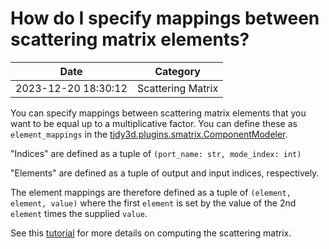 # How do I specify mappings between scattering matrix elements?

| Date       | Category    |
|------------|-------------|
| 2023-12-20 18:30:12 | Scattering Matrix |


You can specify mappings between scattering matrix elements that you want to be equal up to a multiplicative factor. You can define these as `element_mappings` in the [tidy3d.plugins.smatrix.ComponentModeler](https://docs.flexcompute.com/projects/tidy3d/en/latest/_autosummary/tidy3d.plugins.smatrix.ComponentModeler.html).

"Indices" are defined as a tuple of `(port_name: str, mode_index: int)`

"Elements" are defined as a tuple of output and input indices, respectively.

The element mappings are therefore defined as a tuple of `(element, element, value)` where the first `element` is set by the value of the 2nd `element` times the supplied `value`.

See this [tutorial](https://www.flexcompute.com/tidy3d/examples/notebooks/SMatrix/) for more details on computing the scattering matrix.